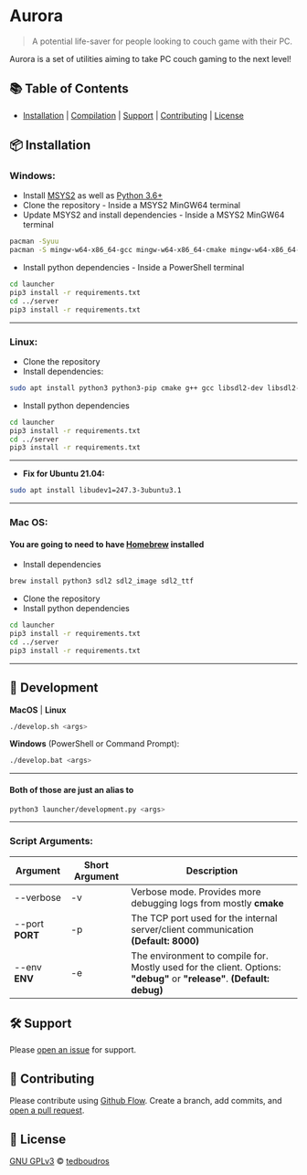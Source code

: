 # Aurora

> A potential life-saver for people looking to couch game with their PC.

Aurora is a set of utilities aiming to take PC couch gaming to the next level!

## :books: Table of Contents

- [Installation](#package-installation) | [Compilation](#rocket-compilation) | [Support](#hammer_and_wrench-support) | [Contributing](#memo-contributing) | [License](#scroll-license)

## :package: Installation

### Windows:

- Install [MSYS2](https://www.msys2.org/) as well as [Python 3.6+](https://www.python.org/downloads/)
- Clone the repository - Inside a MSYS2 MinGW64 terminal
- Update MSYS2 and install dependencies - Inside a MSYS2 MinGW64 terminal

```sh
pacman -Syuu
pacman -S mingw-w64-x86_64-gcc mingw-w64-x86_64-cmake mingw-w64-x86_64-make mingw-w64-x86_64-SDL2 mingw-w64-x86_64-SDL2_image mingw-w64-x86_64-SDL2_ttf
```

- Install python dependencies - Inside a PowerShell terminal

```sh
cd launcher
pip3 install -r requirements.txt
cd ../server
pip3 install -r requirements.txt
```

---

### Linux:

- Clone the repository
- Install dependencies:

```sh
sudo apt install python3 python3-pip cmake g++ gcc libsdl2-dev libsdl2-2.0-0 libsdl2-image-dev libsdl2-image-2.0-0 libsdl2-ttf-dev libsdl2-ttf-2.0-0
```

- Install python dependencies

```sh
cd launcher
pip3 install -r requirements.txt
cd ../server
pip3 install -r requirements.txt
```

---

- **Fix for Ubuntu 21.04:**

```sh
sudo apt install libudev1=247.3-3ubuntu3.1
```

---

### Mac OS:

#### You are going to need to have [Homebrew](https://brew.sh/) installed

- Install dependencies

```sh
brew install python3 sdl2 sdl2_image sdl2_ttf
```

- Clone the repository
- Install python dependencies

```sh
cd launcher
pip3 install -r requirements.txt
cd ../server
pip3 install -r requirements.txt
```

---

## :rocket: Development

**MacOS** | **Linux**

```sh
./develop.sh <args>
```

**Windows** (PowerShell or Command Prompt):

```sh
./develop.bat <args>
```

---

#### Both of those are just an alias to

```sh
python3 launcher/development.py <args>
```

---

### Script Arguments:

| Argument        | Short Argument | Description                                                                                                             |
| --------------- | -------------- | ----------------------------------------------------------------------------------------------------------------------- |
| --verbose       | -v             | Verbose mode. Provides more debugging logs from mostly **cmake**                                                        |
| --port **PORT** | -p             | The TCP port used for the internal server/client communication **(Default: 8000)**                                      |
| --env **ENV**   | -e             | The environment to compile for. Mostly used for the client. Options: **"debug"** or **"release"**. **(Default: debug)** |

## :hammer_and_wrench: Support

Please [open an issue](https://github.com/tedboudros/aurora/issues/new) for support.

## :memo: Contributing

Please contribute using [Github Flow](https://guides.github.com/introduction/flow/). Create a branch, add commits, and [open a pull request](https://github.com/tedboudros/aurora/compare/).

## :scroll: License

[GNU GPLv3](LICENSE) © [tedboudros](https://github.com/tedboudros)
